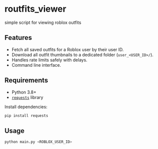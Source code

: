 # routfits_viewer
simple script for viewing roblox outfits

## Features

- Fetch all saved outfits for a Roblox user by their user ID.  
- Download all outfit thumbnails to a dedicated folder (`user_<USER_ID>/`).  
- Handles rate limits safely with delays.  
- Command line interface.

## Requirements

- Python 3.8+  
- [`requests`](https://pypi.org/project/requests/) library  

Install dependencies:

```bash
pip install requests
```

## Usage
```bash
python main.py <ROBLOX_USER_ID>
